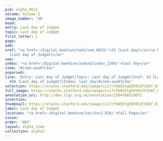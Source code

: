 ```yaml
---
pid: alpha_0511
volume: Volume 2
image_number: '26'
head: 
entry: Last day of Judgmt
topic: Last day of Judgmt
first_letter: L
page: 
add: 
xref: "<a href='/digital-beehive/num1/num_0033/'>33 [Last day]</a>|<a href='/digital-beehive/toc/toc2_183/'>988
  [Last day of Judgmt]</a>"
see: 
index: "<a href='/digital-beehive/index3/index_2204/'>last day</a>"
item: "#item-aaa97c3ac"
unparsed: 
line: 'Entry: Last day of Judgmt|Topic: Last day of Judgmt|Xref: 33 [Last day]|Xref:
  988 [Last day of Judgmt]|Index: last day|#item-aaa97c3ac'
selection: https://stacks.stanford.edu/image/iiif/fm855tg5659%2F1607_0493/737,2316,2989,369/full/0/default.jpg
full_image: https://stacks.stanford.edu/image/iiif/fm855tg5659%2F1607_0493/full/full/0/default.jpg
annotation_uri: http://dev.llgc.org.uk/annotation/1564766519071
insertion: 
thumbnail: https://stacks.stanford.edu/image/iiif/fm855tg5659%2F1607_0493/737,2316,600,180/250,/0/default.jpg
label: Last day of Judgmt
location: "<a href='/digital-beehive/toc/toc2_016/'>Full Page</a>"
issue: 
order: '067'
layout: alpha_item
collection: alpha3
---
```

